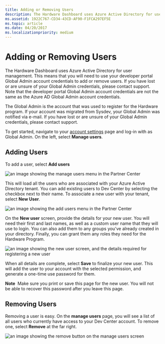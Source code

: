 ```yaml
---
title: Adding or Removing Users
description: The Hardware Dashboard uses Azure Active Directory for user management. This topic describes the process for using your Global Admin credentials to add/remove users.
ms.assetid: 1922C767-CD34-43CD-AF90-F1FCA297EF5E
ms.topic: article
ms.date: 04/20/2017
ms.localizationpriority: medium
---
```


# Adding or Removing Users


The Hardware Dashboard uses Azure Active Directory for user management. This means that you will need to use your developer portal Global Admin account credentials to add or remove users. If you have lost or are unsure of your Global Admin credentials, please contact support. Note that the developer portal Global Admin account credentials are not the same as the Azure AD Global Admin account credentials.

The Global Admin is the account that was used to register for the Hardware program. If your account was migrated from Sysdev, your Global Admin was notified via e-mail. If you have lost or are unsure of your Global Admin credentials, please contact support.

To get started, navigate to your [account settings](https://go.microsoft.com/fwlink/?linkid=833506) page and log-in with as Global Admin. On the left, select **Manage users**.

## <span id="Adding_Users"></span><span id="adding_users"></span><span id="ADDING_USERS"></span>Adding Users


To add a user, select **Add users**

![an image showing the manage users menu in the Partner Center](images/manage-users.png)

This will load all the users who are associated with your Azure Active Directory tenant. You can add existing users to Dev Center by selecting the checkbox next to their name. To associate a new user with your tenant, select **New User**.

![an image showing the add users menu in the Partner Center](images/add-users.png)

On the **New user** screen, provide the details for your new user. You will need their first and last names, as well as a custom user name that they will use to login. You can also add them to any groups you’ve already created in your directory. Finally, you can grant them any roles they need for the Hardware Program.

![an image showing the new user screen, and the details required for registering a new user](images/new-user-screen.png)

When all details are complete, select **Save** to finalize your new user. This will add the user to your account with the selected permission, and generate a one-time use password for them.

**Note**  Make sure you print or save this page for the new user. You will not be able to recover this password after you leave this page.

 

## <span id="Removing_Users"></span><span id="removing_users"></span><span id="REMOVING_USERS"></span>Removing Users


Removing a user is easy. On the **manage users** page, you will see a list of all users who currently have access to your Dev Center account. To remove one, select **Remove** at the far right.

![an image showing the remove button on the manage users screen](images/remove-users.png)

 

 

